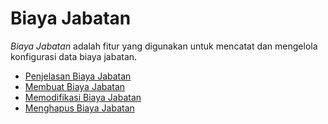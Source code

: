 # Biaya Jabatan

*Biaya Jabatan* adalah fitur yang digunakan untuk mencatat dan mengelola konfigurasi data biaya jabatan.

- [Penjelasan Biaya Jabatan](biaya-jabatan/penjelasan.md)
- [Membuat Biaya Jabatan](biaya-jabatan/membuat.md)
- [Memodifikasi Biaya Jabatan](biaya-jabatan/memodifikasi.md)
- [Menghapus Biaya Jabatan](biaya-jabatan/menghapus.md)
